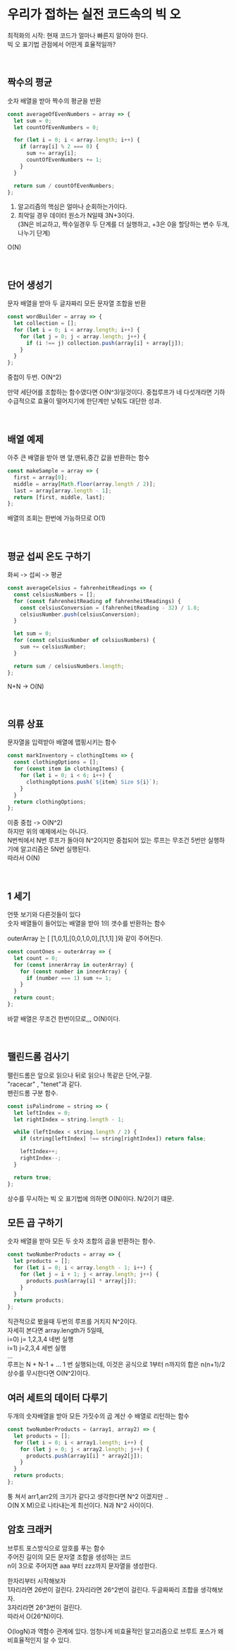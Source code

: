# 우리가 접하는 실전 코드속의 빅 오

최적화의 시작: 현재 코드가 얼마나 빠른지 알아야 한다.  
빅 오 표기법 관점에서 어떤게 효율적일까?

<br>

## 짝수의 평균

숫자 배열을 받아 짝수의 평균을 반환

```jsx
const averageOfEvenNumbers = array => {
  let sum = 0;
  let countOfEvenNumbers = 0;

  for (let i = 0; i < array.length; i++) {
    if (array[i] % 2 === 0) {
      sum += array[i];
      countOfEvenNumbers += 1;
    }
  }

  return sum / countOfEvenNumbers;
};
```

1. 알고리즘의 핵심은 얼마나 순회하는가이다.
2. 최악일 경우 데이터 원소가 N일때 3N+3이다.  
   (3N은 비교하고, 짝수일경우 두 단계를 더 실행하고, +3은 0을 할당하는 변수 두개, 나누기 단계)

O(N)

<br>

## 단어 생성기

문자 배열을 받아 두 글자짜리 모든 문자열 조합을 반환

```jsx
const wordBuilder = array => {
  let collection = [];
  for (let i = 0; i < array.length; i++) {
    for (let j = 0; j < array.length; j++) {
      if (i !== j) collection.push(array[i] + array[j]);
    }
  }
};
```

중첩이 두번. O(N^2)

만약 세단어를 조합하는 함수였다면 O(N^3)일것이다. 중첩루프가 네 다섯개라면 기하수급적으로 효율이 떨어지기에 한단계만 낮춰도 대단한 성과.

<br>

## 배열 예제

아주 큰 배열을 받아 맨 앞,맨뒤,중간 값을 반환하는 함수

```jsx
const makeSample = array => {
  first = array[0];
  middle = array[Math.floor(array.length / 2)];
  last = array[array.length - 1];
  return [first, middle, last];
};
```

배열의 조회는 한번에 가능하므로 O(1)

<br>

## 평균 섭씨 온도 구하기

화씨 -> 섭씨 -> 평균

```jsx
const averageCelsius = fahrenheitReadings => {
  const celsiusNumbers = [];
  for (const fahrenheitReading of fahrenheitReadings) {
    const celsiusConversion = (fahrenheitReading - 32) / 1.8;
    celsiusNumber.push(celsiusConversion);
  }

  let sum = 0;
  for (const celsiusNumber of celsiusNumbers) {
    sum += celsiusNumber;
  }

  return sum / celsiusNumbers.length;
};
```

N+N -> O(N)

<br>

## 의류 상표

문자열을 입력받아 배열에 맵핑시키는 함수

```jsx
const markInventory = clothingItems => {
  const clothingOptions = [];
  for (const item in clothingItems) {
    for (let i = 0; i < 6; i++) {
      clothingOptions.push(`${item} Size ${i}`);
    }
  }
  return clothingOptions;
};
```

이중 중첩 -> O(N^2)  
하지만 위의 예제에서는 아니다.  
N번씩에서 N번 루프가 돌아야 N^2이지만 중첩되어 있는 루프는 무조건 5번만 실행하기에 알고리즘은 5N번 실행된다.  
따라서 O(N)

<br>

## 1 세기

언뜻 보기와 다른것들이 있다  
숫자 배열들이 들어있는 배열을 받아 1의 갯수를 반환하는 함수

outerArray 는 [ [1,0,1],[0,0,1,0,0],[1,1,1] ]와 같이 주어진다.

```jsx
const countOnes = outerArray => {
  let count = 0;
  for (const innerArray in outerArray) {
    for (const number in innerArray) {
      if (number === 1) sum += 1;
    }
  }
  return count;
};
```

바깥 배열은 무조건 한번이므로,,, O(N)이다.

<br>

## 팰린드롬 검사기

팰린드롬은 앞으로 읽으나 뒤로 읽으나 똑같은 단어,구절.  
"racecar" , "tenet"과 같다.  
팬린드롬 구분 함수.

```jsx
const isPalindrome = string => {
  let leftIndex = 0;
  let rightIndex = string.length - 1;

  while (leftIndex < string.length / 2) {
    if (string[leftIndex] !== string[rightIndex]) return false;

    leftIndex++;
    rightIndex--;
  }

  return true;
};
```

상수를 무시하는 빅 오 표기법에 의하면 O(N)이다. N/2이기 떄문.

## 모든 곱 구하기

숫자 배열을 받아 모든 두 숫자 조합의 곱을 반환하는 함수.

```jsx
const twoNumberProducts = array => {
  let products = [];
  for (let i = 0; i < array.length - 1; i++) {
    for (let j = i + 1; j < array.length; j++) {
      products.push(array[i] * array[j]);
    }
  }
  return products;
};
```

직관적으로 봤을때 두번의 루프를 거치지 N^2이다.  
자세히 본다면 array.length가 5일때,  
i=0) j= 1,2,3,4 네번 실행  
i=1) j=2,3,4 세번 실행  
...  
루프는 N + N-1 + ... 1 번 실행되는데, 이것은 공식으로 1부터 n까지의 합은 n(n+1)/2  
상수를 무시한다면 O(N^2)이다.

## 여러 세트의 데이터 다루기

두개의 숫자배열을 받아 모든 가짓수의 곱 계산 수 배열로 리턴하는 함수

```jsx
const twoNumberProducts = (array1, array2) => {
  let products = [];
  for (let i = 0; i < array1.length; i++) {
    for (let j = 0; j < array2.length; j++) {
      products.push(array1[i] * array2[j]);
    }
  }
  return products;
};
```

퉁 쳐서 arr1,arr2의 크기가 같다고 생각한다면 N^2 이겠지만 ..  
O(N X M)으로 나타내는게 최선이다. N과 N^2 사이이다.

## 암호 크래커

브루트 포스방식으로 암호를 푸는 함수  
주어진 길이의 모든 문자열 조합을 생성하는 코드  
n이 3으로 주어지면 aaa 부터 zzz까지 문자열을 생성한다.

한자리부터 시작해보자  
1자리라면 26번이 걸린다.
2자리라면 26^2번이 걸린다. 두글짜짜리 조합을 생각해보자.  
3자리라면 26^3번이 걸린다.  
따라서 O(26^N)이다.

O(logN)과 역함수 관계에 있다. 엄청나게 비효율적인 알고리즘으로 브루트 포스가 왜 비효율적인지 알 수 있다.
